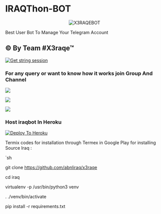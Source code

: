 # IRAQThon-BOT

<p align="center">

<img src="https://telegra.ph/file/577a55fac79fa907d468d.jpg" alt="X3RAQEBOT">

Best User Bot To Manage Your Telegram Account 
## © By Team #X3raqe™
[![Get string session](https://repl.it/badge/github/sandy1709/sandeep1709)](https://generatestringsession.sandeep1709.repl.run/)
### For any query or want to know how it works join Group And Channel 

<a href="https://t.me/X3raqe"><img src="https://img.shields.io/badge/Join-Telegram%20Channel-red.svg?logo=Telegram"></a>

<a href="https://t.me/X3raqe"><img src="https://img.shields.io/badge/Join-Telegram%20Group-blue.svg?logo=telegram"></a>

<a href="https://youtu.be/HKLtmbiF"><img src="https://img.shields.io/badge/How%20To-Deploy-red.svg?logo=Youtube"></a>

### Host iraqbot In Heroku

 

[![Deploy To Heroku](https://www.herokucdn.com/deploy/button.svg)](https://heroku.com/deploy?template=https://github.com/abnliraq/x3raqe )

Termix codes for installation through Termex in Google Play for installing Source Iraq  :

`sh

git clone https://github.com/abnliraq/x3raqe

cd iraq

virtualenv -p /usr/bin/python3 venv

. ./venv/bin/activate

pip install -r requirements.txt

